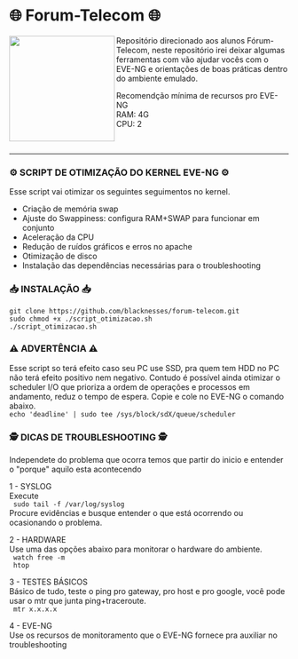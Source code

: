 # 🌐 Forum-Telecom 🌐
<img align="left" alt="" height="190px" src="https://downloadcursos.gratis/wp-content/uploads/2022/10/forum-telecom-745x360.jpg">

Repositório direcionado aos alunos Fórum-Telecom, neste repositório irei deixar algumas ferramentas com vão ajudar vocês com o EVE-NG e orientações de boas práticas dentro do ambiente emulado.

Recomendção mínima de recursos pro EVE-NG<br>
RAM: 4G<br>
CPU: 2

<br>

________________________________________



### ⚙️ SCRIPT DE OTIMIZAÇÃO DO KERNEL EVE-NG ⚙️
Esse script vai otimizar os seguintes seguimentos no kernel.

- Criação de memória swap
- Ajuste do Swappiness: configura RAM+SWAP para funcionar em conjunto
- Aceleração da CPU
- Redução de ruídos gráficos e erros no apache
- Otimização de disco
- Instalação das dependências necessárias para o troubleshooting

### 📥 INSTALAÇÃO 📥
```git clone https://github.com/blacknesses/forum-telecom.git ```  <br>
```sudo chmod +x ./script_otimizacao.sh ```  <br>
```./script_otimizacao.sh ```  <br>

### ⚠️ ADVERTÊNCIA ⚠️
Esse script so terá efeito caso seu PC use SSD, pra quem tem HDD no PC não terá efeito positivo nem negativo. Contudo é possível ainda otimizar o scheduler I/O que prioriza a ordem de operações e processos em andamento, reduz o tempo de espera.
Copie e cole no EVE-NG o comando abaixo.<br>
```echo 'deadline' | sudo tee /sys/block/sdX/queue/scheduler```




### 🕵 DICAS DE TROUBLESHOOTING 🕵
Independete do problema que ocorra temos que partir do inicio e entender o "porque" aquilo esta acontecendo<br>

1 - SYSLOG <br>
Execute <br>
``` sudo tail -f /var/log/syslog``` <br>
Procure evidências e busque entender o que está ocorrendo ou ocasionando o problema. 

2 - HARDWARE <br>
Use uma das opções abaixo para monitorar o hardware do ambiente. <br>
``` watch free -m``` <br>
``` htop``` <br>

3 - TESTES BÁSICOS <br>
Básico de tudo, teste o ping pro gateway, pro host e pro google, você pode usar o mtr que junta ping+traceroute. <br>
``` mtr x.x.x.x``` <br>

4 - EVE-NG <br>
Use os recursos de monitoramento que o EVE-NG fornece pra auxiliar no troubleshooting
